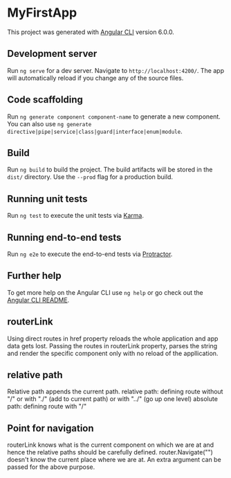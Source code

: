 # MyFirstApp

This project was generated with [Angular CLI](https://github.com/angular/angular-cli) version 6.0.0.

## Development server

Run `ng serve` for a dev server. Navigate to `http://localhost:4200/`. The app will automatically reload if you change any of the source files.

## Code scaffolding

Run `ng generate component component-name` to generate a new component. You can also use `ng generate directive|pipe|service|class|guard|interface|enum|module`.

## Build

Run `ng build` to build the project. The build artifacts will be stored in the `dist/` directory. Use the `--prod` flag for a production build.

## Running unit tests

Run `ng test` to execute the unit tests via [Karma](https://karma-runner.github.io).

## Running end-to-end tests

Run `ng e2e` to execute the end-to-end tests via [Protractor](http://www.protractortest.org/).

## Further help

To get more help on the Angular CLI use `ng help` or go check out the [Angular CLI README](https://github.com/angular/angular-cli/blob/master/README.md).

## routerLink
Using direct routes in href property reloads the whole application and app data gets lost.
Passing the routes in routerLink property, parses the string and render the specific component only with no reload of the appllication.

## relative path
Relative path appends the current path.
relative path: defining route without "/" or with "./" (add to current path) or with "../" (go up one level)
absolute path: defining route with "/"

## Point for navigation
routerLink knows what is the current component on which we are at and hence the relative paths should be carefully defined.
router.Navigate("") doesn't know the current place where we are at. An extra argument can be passed for the above purpose.